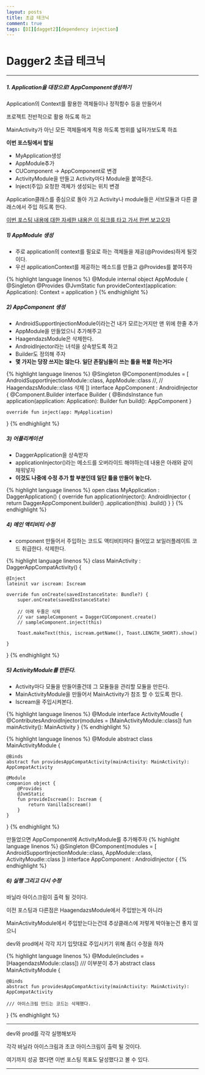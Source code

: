 ```yaml
---
layout: posts
title: 초급 테크닉
comment: true
tags: [DI][dagget2][dependency injection]
---
```


Dagger2 초급 테크닉
===
***
##### 1. Application을 대장으로! AppComponent생성하기

Application의 Context를 활용한 객체들이나 정적함수 등을 만들어서

프로젝트 전반적으로 활용 하도록 하고

MainActivity가 아닌 모든 객체들에게 적용 하도록 범위를 넓혀가보도록 하죠

**이번 포스팅에서 할일**
- MyApplication생성
- AppModule추가
- CUComponent -> AppComponent로 변경
- ActivityModule을 만들고 Activity마다 Module을 붙여준다.
- Inject(주입) 요청한 객체가 생성되는 위치 변경

Application클래스를 중심으로 돌아 가고 Activity나 module들은 서브모듈과 다른 클래스에서 주입 하도록 한다.

[이번 포스팅 내용에 대한 자세한 내용은 이 링크를 타고 가서 한번 보고오자](https://rimduhui.tistory.com/57)

##### 1) AppModule 생성

- 주로 application의 context를 필요로 하는 객체들을 제공(@Provides)하게 될것이다.
- 우선 applicationContext를 제공하는 메소드를 만들고 @Provides를 붙여주자

{% highlight language linenos %}
@Module
internal object AppModule {
    @Singleton
    @Provides
    @JvmStatic
    fun provideContext(application: Application): Context = application
}
{% endhighlight %}

##### 2) AppComponent 생성
- AndroidSupportInjectionModule이라는건 내가 모르는거지만 맨 위에 한줄 추가
- AppModule을 만들었으니 추가해주고
- HaagendazsModule은 삭제한다.
- AndroidInjector라는 녀석을 상속받도록 하고
- Builder도 정의해 주자
- **몇 가지는 당장 쓰지는 않는다. 일단 존잘님들이 쓰는 틀을 복붙 하는거다**

{% highlight language linenos %}
@Singleton
@Component(modules = [
    AndroidSupportInjectionModule::class,
    AppModule::class //,
    // HaagendazsModule::class 삭제
])
interface AppComponent : AndroidInjector<MyApplication> {
    @Component.Builder
    interface Builder {
        @BindsInstance
        fun application(application: Application): Builder
        fun build(): AppComponent
    }

    override fun inject(app: MyApplication)
}
{% endhighlight %}

##### 3) 어플리케이션
- DaggerApplication을 상속받자
- applicationInjector()라는 메소드를 오버라이드 해야하는데 내용은 아래와 같이 채워넣자
- **이것도 나중에 수정 추가 할 부분인데 일단 틀을 만들어 놓는다.**

{% highlight language linenos %}
open class MyApplication : DaggerApplication() {
    override fun applicationInjector(): AndroidInjector<out DaggerApplication> {
        return DaggerAppComponent.builder()
            .application(this)
            .build()
    }
}
{% endhighlight %}


##### 4) 메인 액티비티 수정

- component 만들어서 주입하는 코드도 액티비티마다 들어있고 보일러플레이트 코드 취급한다. 삭제한다.

{% highlight language linenos %}
class MainActivity : DaggerAppCompatActivity() {

    @Inject
    lateinit var iscream: Iscream

    override fun onCreate(savedInstanceState: Bundle?) {
        super.onCreate(savedInstanceState)

        // 아래 두줄은 삭제
        // var sampleComponent = DaggerCUComponent.create()
        // sampleComponent.inject(this)

        Toast.makeText(this, iscream.getName(), Toast.LENGTH_SHORT).show()

    }

}
{% endhighlight %}


##### 5) ActivityModule를 만든다.

- Activity마다 모듈을 만들어줄건데 그 모듈들을 관리할 모듈을 만든다.
- MainActivityModule을 만들어서 MainActivity가 참조 할 수 있도록 한다.
- Iscream을 주입시켜본다.

{% highlight language linenos %}
@Module
interface ActivityMoudle
{
    @ContributesAndroidInjector(modules = [MainActivityModule::class])
    fun mainActivity(): MainActivity
}
{% endhighlight %}

{% highlight language linenos %}
@Module
abstract class  MainActivityModule {

    @Binds
    abstract fun providesAppCompatActivity(mainActivity: MainActivity): AppCompatActivity

    @Module
    companion object {
        @Provides
        @JvmStatic
        fun provideIscream(): Iscream {
            return VanillaIscream()
        }
    }
}
{% endhighlight %}

만들었으면 AppComponent에 ActivityModule를 추가해주자
{% highlight language linenos %}
@Singleton
@Component(modules = [
    AndroidSupportInjectionModule::class,
    AppModule::class,
    ActivityMoudle::class
])
interface AppComponent : AndroidInjector<MyApplication> {
{% endhighlight %}


##### 6) 실행 그리고 다시 수정

바닐라 아이스크림이 출력 될 것이다.

이전 포스팅과 다른점은 HaagendazsModule에서 주입받는게 아니라

MainActivityModule에서 주입받는다는건데 추상클래스에 저렇게 박아놓는건 좋지 않으니

dev와 prod에서 각각 지기 입맛대로 주입시키기 위해 좀더 수정을 하자

{% highlight language linenos %}
@Module(includes = [HaagendazsModule::class]) /// 이부분이 추가
abstract class  MainActivityModule {

    @Binds
    abstract fun providesAppCompatActivity(mainActivity: MainActivity): AppCompatActivity

    /// 아이스크림 만드는 코드는 삭제했다.

}
{% endhighlight %}

---

dev와 prod를 각각 실행해보자

각각 바닐라 아이스크림과 초코 아이스크림이 출력 될 것이다.

여기까지 성공 했다면 이번 포스팅 목표도 달성했다고 볼 수 있다.

---

